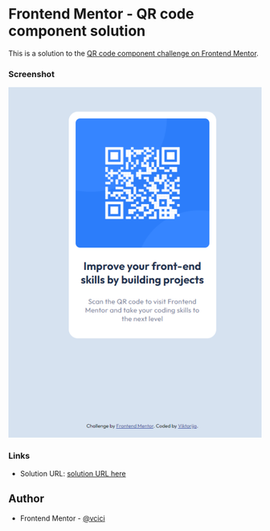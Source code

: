 # Frontend Mentor - QR code component solution

This is a solution to the [QR code component challenge on Frontend Mentor](https://www.frontendmentor.io/challenges/qr-code-component-iux_sIO_H). 

### Screenshot

![](./images/screenshot.png)

### Links

- Solution URL: [solution URL here](https://your-solution-url.com)

## Author

- Frontend Mentor - [@vcici](https://www.frontendmentor.io/profile/vcici)

